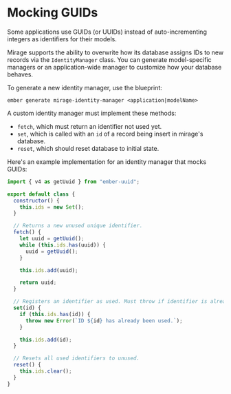 # Mocking GUIDs

Some applications use GUIDs (or UUIDs) instead of auto-incrementing integers as identifiers for their models.

Mirage supports the ability to overwrite how its database assigns IDs to new records via the `IdentityManager` class. You can generate model-specific managers or an application-wide manager to customize how your database behaves.

To generate a new identity manager, use the blueprint:

```
ember generate mirage-identity-manager <application|modelName>
```

A custom identity manager must implement these methods:

- `fetch`, which must return an identifier not used yet.
- `set`, which is called with an `id` of a record being insert in mirage's database.
- `reset`, which should reset database to initial state.

Here's an example implementation for an identity manager that mocks GUIDs:

```js
import { v4 as getUuid } from "ember-uuid";

export default class {
  constructor() {
    this.ids = new Set();
  }

  // Returns a new unused unique identifier.
  fetch() {
    let uuid = getUuid();
    while (this.ids.has(uuid)) {
      uuid = getUuid();
    }

    this.ids.add(uuid);

    return uuid;
  }

  // Registers an identifier as used. Must throw if identifier is already used.
  set(id) {
    if (this.ids.has(id)) {
      throw new Error(`ID ${id} has already been used.`);
    }

    this.ids.add(id);
  }

  // Resets all used identifiers to unused.
  reset() {
    this.ids.clear();
  }
}
```
